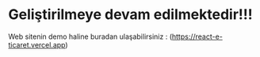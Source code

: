 # Geliştirilmeye devam edilmektedir!!!

Web sitenin demo haline buradan ulaşabilirsiniz :  (https://react-e-ticaret.vercel.app)

